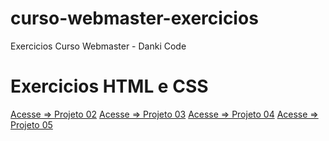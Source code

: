 # curso-webmaster-exercicios
 Exercicios Curso Webmaster - Danki Code

# Exercicios HTML e CSS

<a href="https://wandersonhrodrigues.github.io/curso-webmaster-exercicios/html_css/Projeto_02/">Acesse => Projeto 02<a>
<a href="https://wandersonhrodrigues.github.io/curso-webmaster-exercicios/html_css/Projeto_03/">Acesse => Projeto 03<a>
<a href="https://wandersonhrodrigues.github.io/curso-webmaster-exercicios/html_css/Projeto_04/">Acesse => Projeto 04<a>
<a href="https://wandersonhrodrigues.github.io/curso-webmaster-exercicios/html_css/Projeto_05/">Acesse => Projeto 05<a></a>